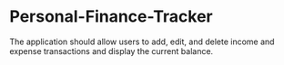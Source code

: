 # Personal-Finance-Tracker
The application should allow users to add, edit, and delete income and expense transactions and display the current balance.
